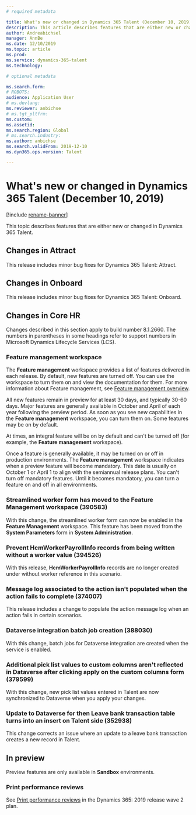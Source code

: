 ```yaml
---
# required metadata

title: What's new or changed in Dynamics 365 Talent (December 10, 2019)
description: This article describes features that are either new or changed in Microsoft Dynamics 365 Talent.
author: Andreabichsel
manager: AnnBe
ms.date: 12/10/2019
ms.topic: article
ms.prod: 
ms.service: dynamics-365-talent
ms.technology: 

# optional metadata

ms.search.form: 
# ROBOTS: 
audience: Application User
# ms.devlang: 
ms.reviewer: anbichse
# ms.tgt_pltfrm: 
ms.custom: 
ms.assetid: 
ms.search.region: Global
# ms.search.industry: 
ms.author: anbichse
ms.search.validFrom: 2019-12-10
ms.dyn365.ops.version: Talent

---
```

# What's new or changed in Dynamics 365 Talent (December 10, 2019)

[!include [rename-banner](~/includes/cc-data-platform-banner.md)]

This topic describes features that are either new or changed in Dynamics 365 Talent.

## Changes in Attract

This release includes minor bug fixes for Dynamics 365 Talent: Attract.

## Changes in Onboard

This release includes minor bug fixes for Dynamics 365 Talent: Onboard.

## Changes in Core HR

Changes described in this section apply to build number 8.1.2660. The numbers in parentheses in some headings refer to support numbers in Microsoft Dynamics Lifecycle Services (LCS).

### Feature management workspace

The **Feature management** workspace provides a list of features delivered in each release. By default, new features are turned off. You can use the workspace to turn them on and view the documentation for them. For more information about Feature management, see [Feature management overview](https://docs.microsoft.com/dynamics365/fin-ops-core/fin-ops/get-started/feature-management/feature-management-overview).

All new features remain in preview for at least 30 days, and typically 30-60 days. Major features are generally available in October and April of each year following the preview period. As soon as you see new capabilities in the **Feature management** workspace, you can turn them on. Some features may be on by default.
 
At times, an integral feature will be on by default and can't be turned off (for example, the **Feature management** workspace).
 
Once a feature is generally available, it may be turned on or off in production environments. The **Feature management** workspace indicates when a preview feature will become mandatory. This date is usually on October 1 or April 1 to align with the semiannual release plans. You can't turn off mandatory features. Until it becomes mandatory, you can turn a feature on and off in all environments.

### Streamlined worker form has moved to the Feature Management workspace (390583)

With this change, the streamlined worker form can now be enabled in the **Feature Management** workspace. This feature has been moved from the **System Parameters** form in **System Administration**.

### Prevent HcmWorkerPayrollInfo records from being written without a worker value (394526)

With this release, **HcmWorkerPayrollInfo** records are no longer created under without worker reference in this scenario. 

### Message log associated to the action isn't populated when the action fails to complete (374007)

This release includes a change to populate the action message log when an action fails in certain scenarios. 

### Dataverse integration batch job creation (388030)

With this change, batch jobs for Dataverse integration are created when the service is enabled.

### Additional pick list values to custom columns aren't reflected in Dataverse after clicking apply on the custom columns form (379599)

With this change, new pick list values entered in Talent are now synchronized to Dataverse when you apply your changes.

### Update to Dataverse for then Leave bank transaction table turns into an insert on Talent side (352938)

This change corrects an issue where an update to a leave bank transaction creates a new record in Talent.

## In preview

Preview features are only available in **Sandbox** environments.

### Print performance reviews

See [Print performance reviews](https://docs.microsoft.com/dynamics365-release-plan/2019wave2/dynamics365-talent/print-performance-reviews) in the Dynamics 365: 2019 release wave 2 plan.

